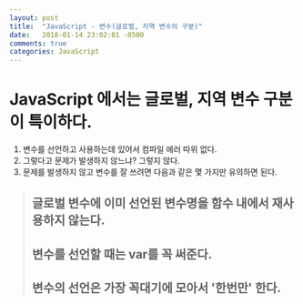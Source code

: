 ```yaml
---
layout: post
title:  "JavaScript - 변수(글로벌, 지역 변수의 구분)"
date:   2018-01-14 23:02:01 -0500
comments: true
categories: JavaScript
---
```


# JavaScript 에서는 글로벌, 지역 변수 구분이 특이하다.

1. 변수를 선언하고 사용하는데 있어서 컴파일 에러 따위 없다.
2. 그렇다고 문제가 발생하지 않느냐? 그렇지 않다.
3. 문제를 발생하지 않고 변수를 잘 쓰려면 다음과 같은 몇 가지만 유의하면 된다.

> ## 글로벌 변수에 이미 선언된 변수명을 함수 내에서 재사용하지 않는다.<br>
> ## 변수를 선언할 때는 var를 꼭 써준다.<br>
> ## 변수의 선언은 가장 꼭대기에 모아서 '한번만' 한다.

